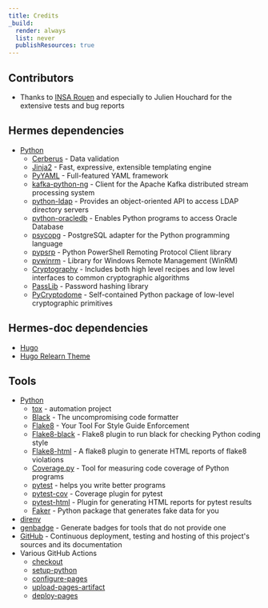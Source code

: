 ```yaml
---
title: Credits
_build:
  render: always
  list: never
  publishResources: true
---
```


## Contributors

- Thanks to [INSA Rouen](https://www.insa-rouen.fr/) and especially to Julien Houchard for the extensive tests and bug reports

## Hermes dependencies

- [Python](https://www.python.org/)
  - [Cerberus](https://docs.python-cerberus.org/) - Data validation
  - [Jinja2](https://jinja.palletsprojects.com/) - Fast, expressive, extensible templating engine
  - [PyYAML](https://pyyaml.org/) - Full-featured YAML framework
  - [kafka-python-ng](https://github.com/wbarnha/kafka-python-ng/) - Client for the Apache Kafka distributed stream processing system
  - [python-ldap](https://www.python-ldap.org/) - Provides an object-oriented API to access LDAP directory servers
  - [python-oracledb](https://python-oracledb.readthedocs.io/) - Enables Python programs to access Oracle Database
  - [psycopg](https://www.psycopg.org/) - PostgreSQL adapter for the Python programming language
  - [pypsrp](https://github.com/jborean93/pypsrp) - Python PowerShell Remoting Protocol Client library
  - [pywinrm](https://github.com/diyan/pywinrm/) - Library for Windows Remote Management (WinRM)
  - [Cryptography](https://cryptography.io/en/latest/) - Includes both high level recipes and low level interfaces to common cryptographic algorithms
  - [PassLib](https://passlib.readthedocs.io/) - Password hashing library
  - [PyCryptodome](https://www.pycryptodome.org/) - Self-contained Python package of low-level cryptographic primitives

## Hermes-doc dependencies

- [Hugo](https://gohugo.io/)
- [Hugo Relearn Theme](https://mcshelby.github.io/hugo-theme-relearn/)

## Tools

- [Python](https://www.python.org/)
  - [tox](https://tox.wiki/) - automation project
  - [Black](https://black.readthedocs.io/) - The uncompromising code formatter
  - [Flake8](https://flake8.pycqa.org) - Your Tool For Style Guide Enforcement
  - [Flake8-black](https://github.com/peterjc/flake8-black) - Flake8 plugin to run black for checking Python coding style
  - [Flake8-html](https://github.com/lordmauve/flake8-html) - A flake8 plugin to generate HTML reports of flake8 violations
  - [Coverage.py](https://coverage.readthedocs.io/) - Tool for measuring code coverage of Python programs
  - [pytest](https://docs.pytest.org/) - helps you write better programs
  - [pytest-cov](https://github.com/pytest-dev/pytest-cov) - Coverage plugin for pytest
  - [pytest-html](https://github.com/pytest-dev/pytest-html) - Plugin for generating HTML reports for pytest results
  - [Faker](https://github.com/joke2k/faker) - Python package that generates fake data for you
- [direnv](https://direnv.net/)
- [genbadge](https://smarie.github.io/python-genbadge/) - Generate badges for tools that do not provide one
- [GitHub](https://github.com) - Continuous deployment, testing and hosting of this project's sources and its documentation
- Various GitHub Actions
  - [checkout](https://github.com/actions/checkout)
  - [setup-python](https://github.com/actions/setup-python)
  - [configure-pages](https://github.com/actions/configure-pages)
  - [upload-pages-artifact](https://github.com/actions/upload-pages-artifact)
  - [deploy-pages](https://github.com/actions/deploy-pages)
